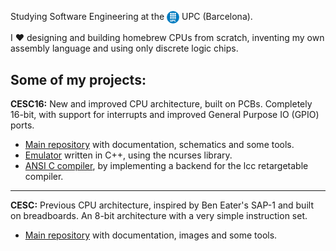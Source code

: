 <p> Studying Software Engineering at the 
<img align="center" src="img/UPC_logo.png" alt="UPC Logo" width="20" height="20">
UPC (Barcelona).</p>

I ❤️ designing and building homebrew CPUs from scratch, inventing my own assembly language and using only discrete logic chips.

## Some of my projects:

**CESC16:** New and improved CPU architecture, built on PCBs. Completely 16-bit, with support for interrupts and improved General Purpose IO (GPIO) ports.
- [Main repository](https://github.com/p-rivero/CESC16) with documentation, schematics and some tools.
- [Emulator](https://github.com/p-rivero/CESC16) written in C++, using the ncurses library.
- [ANSI C compiler](https://github.com/p-rivero/CESC16), by implementing a backend for the lcc retargetable compiler.

---

**CESC:** Previous CPU architecture, inspired by Ben Eater's SAP-1 and built on breadboards. An 8-bit architecture with a very simple instruction set.
- [Main repository](https://github.com/p-rivero/CESCA) with documentation, images and some tools.
